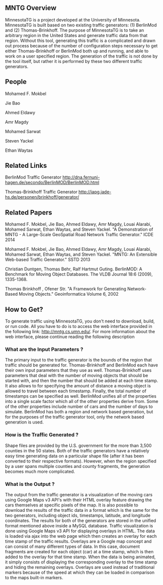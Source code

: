 ## MNTG Overview
MinnesotaTG is a project developed at the University of Minnesota. MinnesotaTG is built based on two existing traffic generators: (1) BerlinMod and (2) Thomas-Brinkhoff. The purpose of MinnesotaTG is to take an arbitrary region in the United States and generate traffic data from that region. Without this tool, generating this traffic is a complicated and drawn out process because of the number of configuration steps necessary to get either Thomas-Brinkhoff or BerlinMod both up and running, and able to work on a user specified region. The generation of the traffic is not done by the tool itself, but rather it is performed by these two different traffic generators. 

## People
Mohamed F. Mokbel

Jie Bao

Ahmed Eldawy

Amr Magdy

Mohamed Sarwat

Steven Yackel

Ethan Waytas


## Related Links
BerlinMod Traffic Generator <http://dna.fernuni-hagen.de/secondo/BerlinMOD/BerlinMOD.html>

Thomas-Brinkhoff Traffic Generator <http://iapg.jade-hs.de/personen/brinkhoff/generator/>


## Related Papers

Mohamed F. Mokbel, Jie Bao, Ahmed Eldawy, Amr Magdy, Louai Alarabi, Mohamed Sarwat, Ethan Waytas, and Steven Yackel. 
"A Demonstration of MNTG - A Large-Scale GeoSpatial Road Network Traffic Generator." 
ICDE 2014


Mohamed F. Mokbel, Jie Bao, Ahmed Eldawy, Amr Magdy, Louai Alarabi, Mohamed Sarwat, Ethan Waytas, and Steven Yackel. 
"MNTG: An Extensible Web-based Traffic Generator."
SSTD 2013


Christian Duntgen, Thomas Behr, Ralf Hartmut Guting. BerlinMOD: A Benchmark for Moving Object Databases.
The VLDB Journal 18:6 (2009), 1335-1368.

Thomas Brinkhoff , Ofener Str. "A Framework for Generating Network-Based Moving Objects." 
Geoinformatica Volume 6, 2002 

## How to Get?
To generate traffic using MinnesotaTG, you don't need to download, build, or run code. All you have to do is to access the web interface provided in the following link: http://mntg.cs.umn.edu/.
For more information about the web interface, please continue reading the following description 

### What are the Input Parameters ?
The primary input to the traffic generator is the bounds of the region that traffic should be generated for. Thomas-Brinkhoff and BerlinMod each have their own input parameters that they use as well. Thomas-Brinkhoff uses parameters that deal with the number of moving objects that should be started with, and then the number that should be added at each time stamp. It also allows to for specifying the amount of distance a moving object is allowed to travel between each timestamp. Finally, the total number of timestamps can be specified as well. BerlinMod unifies all of the properties into a single scale factor which all of the other properties derive from. Some of the other properties include number of cars and the number of days to simulate. BerlinMod has both a region and network based generation, but for the purposes of the traffic generator tool, only the network based generation is used. 


### How is the Traffic Generated ?
Shape files are provided by the U.S. government for the more than 3,500 counties in the 50 states. Both of the traffic generators have a relatively easy time generating data on a particular shape file (after it has been converted to their respective formats). However, when the region specified by a user spans multiple counties and county fragments, the generation becomes much more complicated. 

### What is the Output ?
The output from the traffic generator is a visualization of the moving cars using Google Maps v3 API's with their HTML overlay feature drawing the cars themselves at specific pixels of the map. It is also possible to download the results of the traffic data in a format which is the same for the two generators, including object ids, timestamps, latitude, and longitude coordinates. The results for both of the generators are stored in the unified format mentioned above inside a MySQL database. Traffic visualization is done using Google Maps v3 API for displaying overlays in HTML. The data is loaded via ajax into the web page which then creates an overlay for each time stamp of the traffic results. Overlays are a Google map concept and can consist of many different types of data. In this case, document fragments are created for each object (car) at a time stamp, which is then added to the overlay for that time stamp. When the data is being animated, it simply consists of displaying the corresponding overlay to the time stamp and hiding the remaining overlays. Overlays are used instead of traditional markers because of the speed at which they can be loaded in comparison to the maps built-in markers. 
